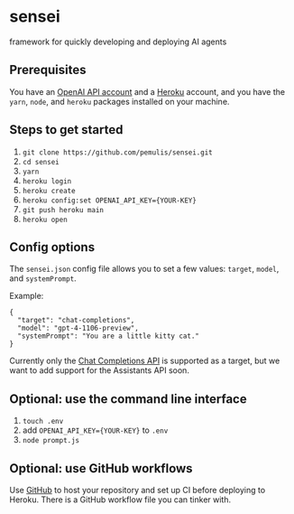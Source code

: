 # sensei
framework for quickly developing and deploying AI agents

## Prerequisites

You have an [OpenAI API account](https://openai.com/blog/openai-api) and a [Heroku](https://signup.heroku.com/) account, and you have the `yarn`, `node`, and `heroku` packages installed on your machine.

## Steps to get started

1. `git clone https://github.com/pemulis/sensei.git`
2. `cd sensei`
3. `yarn`
4. `heroku login`
5. `heroku create`
6. `heroku config:set OPENAI_API_KEY={YOUR-KEY}`
7. `git push heroku main`
8. `heroku open`

## Config options

The `sensei.json` config file allows you to set a few values: `target`, `model`, and `systemPrompt`.

Example:

```
{
  "target": "chat-completions",
  "model": "gpt-4-1106-preview",
  "systemPrompt": "You are a little kitty cat."
}
```

Currently only the [Chat Completions API](https://platform.openai.com/docs/guides/text-generation/chat-completions-api) is supported as a target, but we want to add support for the Assistants API soon.

## Optional: use the command line interface

1. `touch .env`
2. add `OPENAI_API_KEY={YOUR-KEY}` to `.env`
3. `node prompt.js`

## Optional: use GitHub workflows

Use [GitHub](https://github.com/) to host your repository and set up CI before deploying to Heroku. There is a GitHub workflow file you can tinker with. 